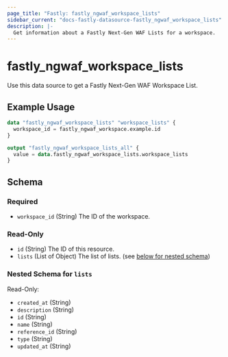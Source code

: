 ```yaml
---
page_title: "Fastly: fastly_ngwaf_workspace_lists"
sidebar_current: "docs-fastly-datasource-fastly_ngwaf_workspace_lists"
description: |-
  Get information about a Fastly Next-Gen WAF Lists for a workspace.
---
```


# fastly_ngwaf_workspace_lists

Use this data source to get a Fastly Next-Gen WAF Workspace List.

## Example Usage

```terraform
data "fastly_ngwaf_workspace_lists" "workspace_lists" {
  workspace_id = fastly_ngwaf_workspace.example.id
}

output "fastly_ngwaf_workspace_lists_all" {
  value = data.fastly_ngwaf_workspace_lists.workspace_lists
}
```


<!-- schema generated by tfplugindocs -->
## Schema

### Required

- `workspace_id` (String) The ID of the workspace.

### Read-Only

- `id` (String) The ID of this resource.
- `lists` (List of Object) The list of lists. (see [below for nested schema](#nestedatt--lists))

<a id="nestedatt--lists"></a>
### Nested Schema for `lists`

Read-Only:

- `created_at` (String)
- `description` (String)
- `id` (String)
- `name` (String)
- `reference_id` (String)
- `type` (String)
- `updated_at` (String)
